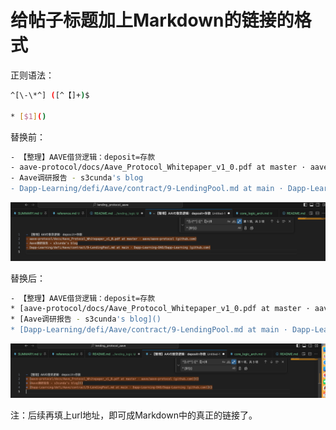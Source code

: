 # 给帖子标题加上Markdown的链接的格式

正则语法：

```bash
^[\-\*^] ([^【]+)$

* [$1]()
```

替换前：

```bash
- 【整理】AAVE借贷逻辑：deposit=存款
- aave-protocol/docs/Aave_Protocol_Whitepaper_v1_0.pdf at master · aave/aave-protocol (github.com)
- Aave调研报告 - s3cunda's blog
- Dapp-Learning/defi/Aave/contract/9-LendingPool.md at main · Dapp-Learning-DAO/Dapp-Learning (github.com)
```

![vscode_re_title_before](../../../assets/img/vscode_re_title_before.png)

替换后：

```bash
- 【整理】AAVE借贷逻辑：deposit=存款
* [aave-protocol/docs/Aave_Protocol_Whitepaper_v1_0.pdf at master · aave/aave-protocol (github.com)]()
* [Aave调研报告 - s3cunda's blog]()
* [Dapp-Learning/defi/Aave/contract/9-LendingPool.md at main · Dapp-Learning-DAO/Dapp-Learning (github.com)]()
```

![vscode_re_title_after](../../../assets/img/vscode_re_title_after.png)

注：后续再填上url地址，即可成Markdown中的真正的链接了。
